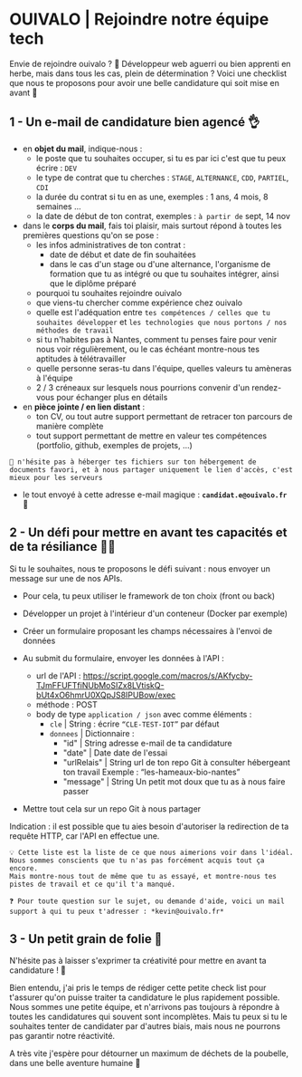 # OUIVALO | Rejoindre notre équipe tech

Envie de rejoindre ouivalo ? 🌱
Développeur web aguerri ou bien apprenti en herbe, mais dans tous les cas, plein de détermination ? 
Voici une checklist que nous te proposons pour avoir une belle candidature qui soit mise en avant 🙌 

## 1 - Un e-mail de candidature bien agencé 👌 

* en **objet du mail**, indique-nous : 
   - le poste que tu souhaites occuper, si tu es par ici c'est que tu peux écrire : `DEV`
   - le type de contrat que tu cherches : `STAGE`, `ALTERNANCE`, `CDD`, `PARTIEL`, `CDI`
   - la durée du contrat si tu en as une, exemples : 1 ans, 4 mois, 8 semaines ...
   - la date de début de ton contrat, exemples : `à partir de` sept, 14 nov
* dans le **corps du mail**, fais toi plaisir, mais surtout répond à toutes les premières questions qu'on se pose :
   - les infos administratives de ton contrat :
        - date de début et date de fin souhaitées
        - dans le cas d'un stage ou d'une alternance, l'organisme de formation que tu as intégré ou que tu souhaites intégrer, ainsi que le diplôme préparé
   - pourquoi tu souhaites rejoindre ouivalo
   - que viens-tu chercher comme expérience chez ouivalo
   - quelle est l'adéquation entre `tes compétences / celles que tu souhaites développer` et `les technologies que nous portons / nos méthodes de travail`
   - si tu n'habites pas à Nantes, comment tu penses faire pour venir nous voir régulièrement, ou le cas échéant montre-nous tes aptitudes à télétravailler
   - quelle personne seras-tu dans l'équipe, quelles valeurs tu amèneras à l'équipe
   - 2 / 3 créneaux sur lesquels nous pourrions convenir d'un rendez-vous pour échanger plus en détails
* en **pièce jointe / en lien distant** :
   - ton CV, ou tout autre support permettant de retracer ton parcours de manière complète
   - tout support permettant de mettre en valeur tes compétences (portfolio, github, exemples de projets, ...)
```
🌱 n'hésite pas à héberger tes fichiers sur ton hébergement de documents favori, et à nous partager uniquement le lien d'accès, c'est mieux pour les serveurs
```
* le tout envoyé à cette adresse e-mail magique : **`candidat.e@ouivalo.fr`** 🚀 

  
  
## 2 - Un défi pour mettre en avant tes capacités et de ta résiliance 🏋️‍♀️

Si tu le souhaites, nous te proposons le défi suivant : nous envoyer un message sur une de nos APIs. 

* Pour cela, tu peux utiliser le framework de ton choix (front ou back)
* Développer un projet à l'intérieur d'un conteneur (Docker par exemple) 
* Créer un formulaire proposant les champs nécessaires à l'envoi de données
* Au submit du formulaire, envoyer les données à l'API : 
    - url de l'API : https://script.google.com/macros/s/AKfycby-TJmFFUFTfiNUbMoSIZx8LVtiskQ-bUt4xO6hmrU0XQpJS8IPUBow/exec 
    - méthode : POST
    - body de type `application / json` avec comme éléments :
      - `cle` | String : écrire `“CLE-TEST-IOT”` par défaut
      - `donnees` | Dictionnaire :
          - "id" | String
            adresse e-mail de ta candidature
          - "date" | Date
            date de l'essai
          - "urlRelais" | String
            url de ton repo Git à consulter hébergeant ton travail 
            Exemple : “les-hameaux-bio-nantes”
          - "message" | String
            Un petit mot doux que tu as à nous faire passer

* Mettre tout cela sur un repo Git à nous partager 

Indication : il est possible que tu aies besoin d'autoriser la redirection de ta requête HTTP, car l'API en effectue une. 

```
💡 Cette liste est la liste de ce que nous aimerions voir dans l'idéal. Nous sommes conscients que tu n'as pas forcément acquis tout ça encore.
Mais montre-nous tout de même que tu as essayé, et montre-nous tes pistes de travail et ce qu'il t'a manqué. 
```
```
❓ Pour toute question sur le sujet, ou demande d'aide, voici un mail support à qui tu peux t'adresser : *kevin@ouivalo.fr*
```

  

## 3 - Un petit grain de folie 🎨

N'hésite pas à laisser s'exprimer ta créativité pour mettre en avant ta candidature ! 🥳

Bien entendu, j'ai pris le temps de rédiger cette petite check list pour t'assurer qu'on puisse traiter ta candidature le plus rapidement possible. 
Nous sommes une petite équipe, et n'arrivons pas toujours à répondre à toutes les candidatures qui souvent sont incomplètes. 
Mais tu peux si tu le souhaites tenter de candidater par d'autres biais, mais nous ne pourrons pas garantir notre réactivité.

A très vite j'espère pour détourner un maximum de déchets de la poubelle, dans une belle aventure humaine 🌱





